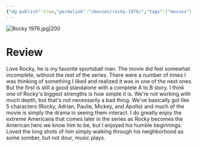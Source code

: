 ```yaml
---
{"dg-publish":true,"permalink":"/movies/rocky-1976/","tags":["movies"],"created":"2024-03-21","updated":"2024-08-19"}
---
```



![Rocky 1976.jpg|200](/img/user/Attachments/Rocky%201976.jpg)

# Review

Love Rocky, he is my favorite sportsball man. The movie did feel somewhat incomplete, without the rest of the series. There were a number of times I was thinking of something I liked and realized it was in one of the next ones. But the first is still a good standalone with a complete A to B story. I think one of Rocky's biggest strengths is how simple it is. We're not working with much depth, but that's not necessarily a bad thing. We've basically got like 5 characters (Rocky, Adrian, Paulie, Mickey, and Apollo) and much of the movie is simply the drama in seeing them interact. I do greatly enjoy the extreme Americana that comes later in the series as Rocky becomes the American hero we know him to be, but I enjoyed his humble beginnings. Loved the long shots of him simply walking through his neighborhood as some somber, but not dour, music plays.
